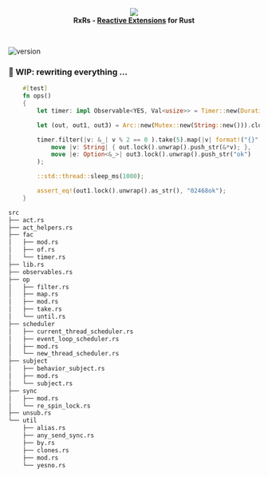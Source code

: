 <p align="center">
<img src="https://github.com/yingDev/rxrs/blob/master/assets/logo.png?raw=true">
<br>
    <b> RxRs - <a href="http://reactivex.io"> Reactive Extensions</a> for Rust </b>
</p>
<br>

![version](https://img.shields.io/badge/crates.io-0.1.0--alpha4-orange.svg)
### 🌱 WIP: rewriting everything ...


```rust
    #[test]
    fn ops()
    {
        let timer: impl Observable<YES, Val<usize>> = Timer::new(Duration::from_millis(10), NewThreadScheduler::new(Arc::new(DefaultThreadFac)));

        let (out, out1, out3) = Arc::new(Mutex::new(String::new())).clones();

        timer.filter(|v: &_| v % 2 == 0 ).take(5).map(|v| format!("{}", v)).sub(
            move |v: String| { out.lock().unwrap().push_str(&*v); },
            move |e: Option<&_>| out3.lock().unwrap().push_str("ok")
        );

        ::std::thread::sleep_ms(1000);

        assert_eq!(out1.lock().unwrap().as_str(), "02468ok");
    }

```


```bash
src
├── act.rs
├── act_helpers.rs
├── fac
│   ├── mod.rs
│   ├── of.rs
│   └── timer.rs
├── lib.rs
├── observables.rs
├── op
│   ├── filter.rs
│   ├── map.rs
│   ├── mod.rs
│   ├── take.rs
│   └── until.rs
├── scheduler
│   ├── current_thread_scheduler.rs
│   ├── event_loop_scheduler.rs
│   ├── mod.rs
│   └── new_thread_scheduler.rs
├── subject
│   ├── behavior_subject.rs
│   ├── mod.rs
│   └── subject.rs
├── sync
│   ├── mod.rs
│   └── re_spin_lock.rs
├── unsub.rs
└── util
    ├── alias.rs
    ├── any_send_sync.rs
    ├── by.rs
    ├── clones.rs
    ├── mod.rs
    └── yesno.rs


```